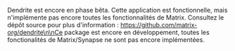    Dendrite est encore en phase bêta.
   Cette application est fonctionnelle, mais n'implémente pas encore toutes les fonctionnalités de Matrix.
   Consultez le dépôt source pour plus d'information : https://github.com/matrix-org/dendrite\n\nCe package est encore en développement, toutes les fonctionalités de Matrix/Synapse ne sont pas encore implémentées.
